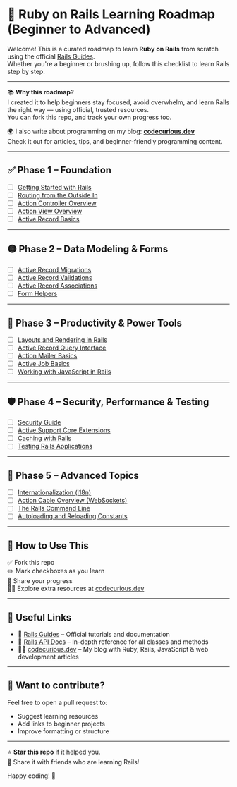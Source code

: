 # 🧠 Ruby on Rails Learning Roadmap (Beginner to Advanced)

Welcome! This is a curated roadmap to learn **Ruby on Rails** from scratch using the official [Rails Guides](https://guides.rubyonrails.org).  
Whether you're a beginner or brushing up, follow this checklist to learn Rails step by step.

---

📚 **Why this roadmap?**  
I created it to help beginners stay focused, avoid overwhelm, and learn Rails the right way — using official, trusted resources.  
You can fork this repo, and track your own progress too.

🌍 I also write about programming on my blog: [**codecurious.dev**](https://codecurious.dev)  
Check it out for articles, tips, and beginner-friendly programming content.

---

## ✅ Phase 1 – Foundation

- [ ] [Getting Started with Rails](https://guides.rubyonrails.org/getting_started.html)
- [ ] [Routing from the Outside In](https://guides.rubyonrails.org/routing.html)
- [ ] [Action Controller Overview](https://guides.rubyonrails.org/action_controller_overview.html)
- [ ] [Action View Overview](https://guides.rubyonrails.org/action_view_overview.html)
- [ ] [Active Record Basics](https://guides.rubyonrails.org/active_record_basics.html)

---

## 🟡 Phase 2 – Data Modeling & Forms

- [ ] [Active Record Migrations](https://guides.rubyonrails.org/active_record_migrations.html)
- [ ] [Active Record Validations](https://guides.rubyonrails.org/active_record_validations.html)
- [ ] [Active Record Associations](https://guides.rubyonrails.org/association_basics.html)
- [ ] [Form Helpers](https://guides.rubyonrails.org/form_helpers.html)

---

## 🔵 Phase 3 – Productivity & Power Tools

- [ ] [Layouts and Rendering in Rails](https://guides.rubyonrails.org/layouts_and_rendering.html)
- [ ] [Active Record Query Interface](https://guides.rubyonrails.org/active_record_querying.html)
- [ ] [Action Mailer Basics](https://guides.rubyonrails.org/action_mailer_basics.html)
- [ ] [Active Job Basics](https://guides.rubyonrails.org/active_job_basics.html)
- [ ] [Working with JavaScript in Rails](https://guides.rubyonrails.org/working_with_javascript_in_rails.html)

---

## 🛡️ Phase 4 – Security, Performance & Testing

- [ ] [Security Guide](https://guides.rubyonrails.org/security.html)
- [ ] [Active Support Core Extensions](https://guides.rubyonrails.org/active_support_core_extensions.html)
- [ ] [Caching with Rails](https://guides.rubyonrails.org/caching_with_rails.html)
- [ ] [Testing Rails Applications](https://guides.rubyonrails.org/testing.html)

---

## 🧠 Phase 5 – Advanced Topics

- [ ] [Internationalization (i18n)](https://guides.rubyonrails.org/i18n.html)
- [ ] [Action Cable Overview (WebSockets)](https://guides.rubyonrails.org/action_cable_overview.html)
- [ ] [The Rails Command Line](https://guides.rubyonrails.org/command_line.html)
- [ ] [Autoloading and Reloading Constants](https://guides.rubyonrails.org/autoloading_and_reloading_constants.html)

---

## 🚀 How to Use This

✅ Fork this repo  
✏️ Mark checkboxes as you learn  
📢 Share your progress  
👨‍💻 Explore extra resources at [codecurious.dev](https://codecurious.dev)

---

## 📎 Useful Links

- 📖 [Rails Guides](https://guides.rubyonrails.org) – Official tutorials and documentation  
- 📘 [Rails API Docs](https://api.rubyonrails.org) – In-depth reference for all classes and methods  
- 🧑‍🏫 [codecurious.dev](https://codecurious.dev) – My blog with Ruby, Rails, JavaScript & web development articles

---

## 💬 Want to contribute?

Feel free to open a pull request to:
- Suggest learning resources
- Add links to beginner projects
- Improve formatting or structure

---

⭐ **Star this repo** if it helped you.  
📩 Share it with friends who are learning Rails!

Happy coding! 🚀
